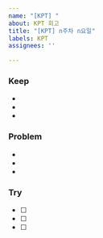 ```yaml
---
name: "[KPT] "
about: KPT 회고
title: "[KPT] n주차 n요일"
labels: KPT
assignees: ''

---
```


### Keep
*
*
*
### Problem
*
*
*
### Try
- [ ]
- [ ]
- [ ]
